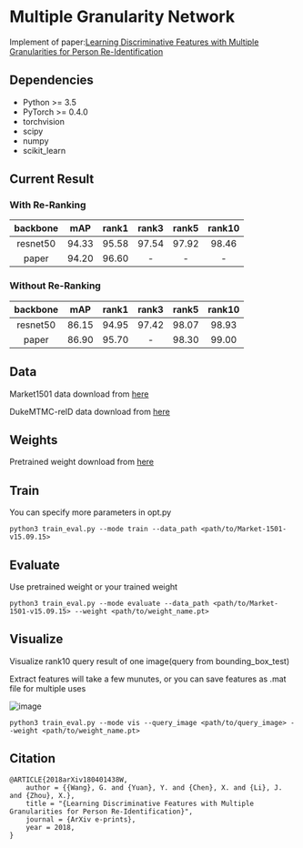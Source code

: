 # Multiple Granularity Network
Implement of paper:[Learning Discriminative Features with Multiple Granularities for Person Re-Identification](https://arxiv.org/abs/1804.01438v1)

## Dependencies

- Python >= 3.5
- PyTorch >= 0.4.0
- torchvision
- scipy
- numpy
- scikit_learn



## Current Result

### With Re-Ranking
| backbone |  mAP | rank1 | rank3 | rank5 | rank10 |  
| :------: |  :------: | :------: | :------: | :------: |  :------: |   
| resnet50 |  94.33 | 95.58 | 97.54 | 97.92 | 98.46 | 
| paper |  94.20 | 96.60 | - | - | - | 

### Without Re-Ranking
| backbone |  mAP | rank1 | rank3 | rank5 | rank10 |  
| :------: |  :------: | :------: | :------: | :------: |  :------: |   
| resnet50 |  86.15 | 94.95 | 97.42 | 98.07 | 98.93 | 
| paper |  86.90 | 95.70 | - | 98.30 | 99.00 | 

## Data

Market1501 data download from [here](http://www.liangzheng.org/Project/project_reid.html)

DukeMTMC-reID data download from [here](http://vision.cs.duke.edu/DukeMTMC/)

## Weights

Pretrained weight download from [here](https://drive.google.com/open?id=1TyM7J_UjLhvU8UUkxcKwLQq8VFHlEWCa)
## Train

You can specify more parameters in opt.py

```
python3 train_eval.py --mode train --data_path <path/to/Market-1501-v15.09.15> 
```

## Evaluate

Use pretrained weight or your trained weight

```
python3 train_eval.py --mode evaluate --data_path <path/to/Market-1501-v15.09.15> --weight <path/to/weight_name.pt> 
```

## Visualize

Visualize rank10 query result of one image(query from bounding_box_test)

Extract features will take a few munutes, or you can save features as .mat file for multiple uses

![image](https://s1.ax1x.com/2018/11/27/FV9xyj.png)

```
python3 train_eval.py --mode vis --query_image <path/to/query_image> --weight <path/to/weight_name.pt> 
```


## Citation

```text
@ARTICLE{2018arXiv180401438W,
    author = {{Wang}, G. and {Yuan}, Y. and {Chen}, X. and {Li}, J. and {Zhou}, X.},
    title = "{Learning Discriminative Features with Multiple Granularities for Person Re-Identification}",
    journal = {ArXiv e-prints},
    year = 2018,
}
```

